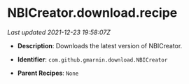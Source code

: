 # NBICreator.download.recipe

_Last updated 2021-12-23 19:58:07Z_

- **Description**: Downloads the latest version of NBICreator.

- **Identifier**: `com.github.gmarnin.download.NBICreator`

- **Parent Recipes**: `None`